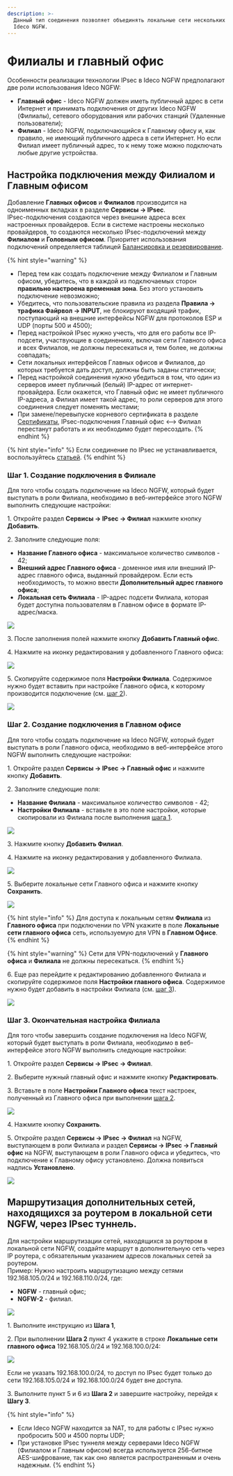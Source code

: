 ```yaml
---
description: >-
  Данный тип соединения позволяет объединять локальные сети нескольких серверов
  Ideco NGFW.
---
```


# Филиалы и главный офис

Особенности реализации технологии IPsec в Ideco NGFW предполагают две роли использования Ideco NGFW:

* **Главный офис** - Ideco NGFW должен иметь публичный адрес в сети Интернет и принимать подключения от других Ideco NGFW (Филиалы), сетевого оборудования или рабочих станций (Удаленные пользователи);
* **Филиал** - Ideco NGFW, подключающийся к Главному офису и, как правило, не имеющий публичного адреса в сети Интернет. Но если Филиал имеет публичный адрес, то к нему тоже можно подключать любые другие устройства.

## Настройка подключения между Филиалом и Главным офисом

Добавление **Главных офисов** и **Филиалов** производится на одноименных вкладках в разделе **Сервисы -> IPsec**. \
IPsec-подключения создаются через внешние адреса всех настроенных провайдеров. Если в системе настроены несколько провайдеров, то создаются несколько IPsec-подключений между **Филиалом** и **Головным офисом**. Приоритет использования подключений определяется таблицей [Балансировка и резервирование](../multiple-simultaneous-connections.md).

{% hint style="warning" %}
* Перед тем как создать подключение между Филиалом и Главным офисом, убедитесь, что в каждой из подключаемых сторон **правильно настроена временная зона**. Без этого установить подключение невозможно;
* Убедитесь, что пользовательские правила из раздела **Правила -> трафика Файрвол -> INPUT**, не блокируют входящий трафик, поступающий на внешние интерфейсы NGFW для протоколов ESP и UDP (порты 500 и 4500);
* Перед настройкой IPsec нужно учесть, что для его работы все IP-подсети, участвующие в соединениях, включая сети Главного офиса и всех Филиалов, не должны пересекаться и, тем более, не должны совпадать;
* Сети локальных интерфейсов Главных офисов и Филиалов, до которых требуется дать доступ, должны быть заданы статически;
* Перед настройкой соединения нужно убедиться в том, что один из серверов имеет публичный (белый) IP-адрес от интернет-провайдера. Если окажется, что Главный офис не имеет публичного IP-адреса, а Филиал имеет такой адрес, то роли серверов для этого соединения следует поменять местами;
* При замене/перевыпуске корневого сертификата в разделе [Сертификаты](../certificates/), IPsec-подключения Главный офис <–> Филиал перестанут работать и их необходимо будет пересоздать.
{% endhint %}

{% hint style="info" %}
Если соединение по IPsec не устанавливается, воспользуйтесь [статьей](../../../recipes/problem-diagnosis/ipsec.md).
{% endhint %}

### Шаг 1. Создание подключения в Филиале

Для того чтобы создать подключение на Ideco NGFW, который будет выступать в роли Филиала, необходимо в веб-интерфейсе этого NGFW выполнить следующие настройки:

1\. Откройте раздел **Сервисы -> IPsec -> Филиал** нажмите кнопку **Добавить**.

2\. Заполните следующие поля:

* **Название Главного офиса** - максимальное количество символов - 42;
* **Внешний адрес Главного офиса** - доменное имя или внешний IP-адрес главного офиса, выданный провайдером. Если есть необходимость, то можно ввести **Дополнительный адрес главного офиса**;
* **Локальная сеть Филиала** - IP-адрес подсети Филиала, которая будет доступна пользователям в Главном офисе в формате IP-адрес/маска.

![](../../../.gitbook/assets/ipsec-step1.png)

3\. После заполнения полей нажмите кнопку **Добавить Главный офис**.

4\. Нажмите на иконку редактирования у добавленного Главного офиса:

![](../../../.gitbook/assets/ipsec-step2.png)

5\. Скопируйте содержимое поля **Настройки Филиала**. Содержимое нужно будет вставить при настройке Главного офиса, к которому производится подключение (см. [шаг 2](branch-office-and-main-office.md#shag-2-sozdanie-podklyucheniya-v-glavnom-ofise)).

![](../../../.gitbook/assets/ipsec-step3.png)

### Шаг 2. Создание подключения в Главном офисе

Для того чтобы создать подключение на Ideco NGFW, который будет выступать в роли Главного офиса, необходимо в веб-интерфейсе этого NGFW выполнить следующие настройки:

1\. Откройте раздел **Сервисы -> IPsec -> Главный офис** и нажмите кнопку **Добавить**.

2\. Заполните следующие поля:

* **Название Филиала** - максимальное количество символов - 42;
* **Настройки Филиала** - вставьте в это поле настройки, которые скопировали из Филиала после выполнения [шага 1](branch-office-and-main-office.md#shag-1.-sozdanie-podklyucheniya-v-filiale).

![](../../../.gitbook/assets/ipsec-step4.png)

3\. Нажмите кнопку **Добавить Филиал**.

4\. Нажмите на иконку редактирования у добавленного Филиала.

![](../../../.gitbook/assets/ipsec-step5.png)

5\. Выберите локальные сети Главного офиса и нажмите кнопку **Сохранить**.

![](../../../.gitbook/assets/ipsec-step6.png)

{% hint style="info" %}
Для доступа к локальным сетям **Филиала** из **Главного офиса** при подключении по VPN укажите в поле **Локальные сети главного офиса** сеть, используемую для VPN в **Главном Офисе**.
{% endhint %}

{% hint style="warning" %}
Сети для VPN-подключений у **Главного офиса** и **Филиала** не должны пересекаться.
{% endhint %}

6\. Еще раз перейдите к редактированию добавленного Филиала и скопируйте содержимое поля **Настройки главного офиса**. Содержимое нужно будет добавить в настройки Филиала (см. [шаг 3](branch-office-and-main-office.md#shag-3.-okonchatelnaya-nastroika-filiala)).

![](../../../.gitbook/assets/ipsec-step7.png)

### Шаг 3. Окончательная настройка Филиала

Для того чтобы завершить создание подключения на Ideco NGFW, который будет выступать в роли Филиала, необходимо в веб-интерфейсе этого NGFW выполнить следующие настройки:

1\. Откройте раздел **Сервисы -> IPsec -> Филиал**.

2\. Выберите нужный главный офис и нажмите кнопку **Редактировать**.

3\. Вставьте в поле **Настройки Главного офиса** текст настроек, полученный из Главного офиса при выполнении [шага 2](branch-office-and-main-office.md#shag-2.-sozdanie-podklyucheniya-v-glavnom-ofise).

![](../../../.gitbook/assets/ipsec-step8.png)

4\. Нажмите кнопку **Сохранить**.

5\. Откройте раздел **Сервисы -> IPsec -> Филиал** на NGFW, выступающем в роли Филиала и раздел **Сервисы -> IPsec -> Главный офис** на NGFW, выступающем в роли Главного офиса и убедитесь, что подключение к Главному офису установлено. Должна появиться надпись **Установлено**.

![](../../../.gitbook/assets/ipsec-step9.png) 


## Маршрутизация дополнительных сетей, находящихся за роутером в локальной сети NGFW, через IPsec туннель.

Для настройки маршрутизации сетей, находящихся за роутером в локальной сети NGFW, создайте маршрут в дополнительную сеть через IP роутера, с обязательным указанием адресов локальных сетей за роутером. \
Пример: Нужно настроить маршрутизацию между сетями 192.168.105.0/24 и 192.168.110.0/24, где: 
* **NGFW** - главный офис;
* **NGFW-2** - филиал.

![](../../../.gitbook/assets/ipsec-step10.png)
 
1\. Выполните инструкцию из **Шага 1**, 

2\. При выполнении **Шага 2** пункт 4 укажите в строке **Локальные сети главного офиса** 192.168.105.0/24 и 192.168.100.0/24:

![](../../../.gitbook/assets/ipsec-step11.png)

Если не указать 192.168.100.0/24, то доступ по IPsec будет только до сети 192.168.105.0/24 и 192.168.100.0/24 будет вне доступа.

3\. Выполните пункт 5 и 6 из **Шага 2** и завершите настройку, перейдя к **Шагу 3**.

{% hint style="info" %}
* Если Ideco NGFW находится за NAT, то для работы с IPsec нужно пробросить 500 и 4500 порты UDP;
* При установке IPsec туннеля между серверами Ideco NGFW (Филиалом и Главным офисом) всегда используется 256-битное AES-шифрование, так как оно является распространенным и очень надежным.
{% endhint %}
